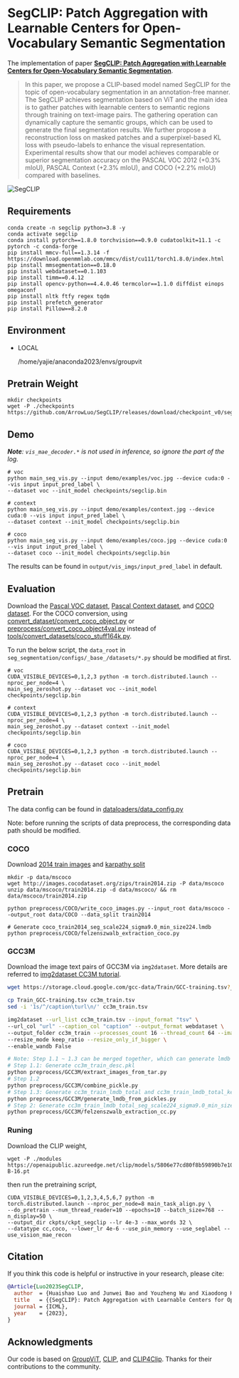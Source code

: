 # SegCLIP: Patch Aggregation with Learnable Centers for Open-Vocabulary Semantic Segmentation

The implementation of paper [**SegCLIP: Patch Aggregation with Learnable Centers for Open-Vocabulary Semantic Segmentation**](https://arxiv.org/abs/2211.14813). 

> In this paper, we propose a CLIP-based model named SegCLIP for the topic of open-vocabulary segmentation in an annotation-free manner. The SegCLIP achieves segmentation based on ViT and the main idea is to gather patches with learnable centers to semantic regions through training on text-image pairs. The gathering operation can dynamically capture the semantic groups, which can be used to generate the final segmentation results. We further propose a reconstruction loss on masked patches and a superpixel-based KL loss with pseudo-labels to enhance the visual representation. Experimental results show that our model achieves comparable or superior segmentation accuracy on the PASCAL VOC 2012 (+0.3% mIoU), PASCAL Context (+2.3% mIoU), and COCO (+2.2% mIoU) compared with baselines.

![SegCLIP](assets/SegCLIP.png)

## Requirements
```shell
conda create -n segclip python=3.8 -y
conda activate segclip
conda install pytorch==1.8.0 torchvision==0.9.0 cudatoolkit=11.1 -c pytorch -c conda-forge
pip install mmcv-full==1.3.14 -f https://download.openmmlab.com/mmcv/dist/cu111/torch1.8.0/index.html
pip install mmsegmentation==0.18.0
pip install webdataset==0.1.103
pip install timm==0.4.12
pip install opencv-python==4.4.0.46 termcolor==1.1.0 diffdist einops omegaconf
pip install nltk ftfy regex tqdm
pip install prefetch_generator
pip install Pillow==8.2.0
```

## Environment
+ LOCAL

  /home/yajie/anaconda2023/envs/groupvit

## Pretrain Weight
```shell
mkdir checkpoints
wget -P ./checkpoints https://github.com/ArrowLuo/SegCLIP/releases/download/checkpoint_v0/segclip.bin
```

## Demo
_**Note**: `vis_mae_decoder.*` is not used in inference, so ignore the part of the log._ 

```shell
# voc
python main_seg_vis.py --input demo/examples/voc.jpg --device cuda:0 --vis input input_pred_label \
--dataset voc --init_model checkpoints/segclip.bin

# context
python main_seg_vis.py --input demo/examples/context.jpg --device cuda:0 --vis input input_pred_label \
--dataset context --init_model checkpoints/segclip.bin

# coco
python main_seg_vis.py --input demo/examples/coco.jpg --device cuda:0 --vis input input_pred_label \
--dataset coco --init_model checkpoints/segclip.bin
```
The results can be found in `output/vis_imgs/input_pred_label` in default.

## Evaluation

Download the [Pascal VOC dataset](https://github.com/open-mmlab/mmsegmentation/blob/master/docs/en/dataset_prepare.md#pascal-voc), [Pascal Context dataset](https://github.com/open-mmlab/mmsegmentation/blob/master/docs/en/dataset_prepare.md#pascal-context), and [COCO dataset](https://github.com/open-mmlab/mmsegmentation/blob/master/docs/en/dataset_prepare.md#coco-stuff-164k). For the COCO conversion, using [convert_dataset/convert_coco_object.py](https://github.com/NVlabs/GroupViT/blob/main/convert_dataset/convert_coco_object.py) or [preprocess/convert_coco_object4val.py](preprocess/COCO/convert_coco_object4val.py) instead of [tools/convert_datasets/coco_stuff164k.py](https://github.com/open-mmlab/mmsegmentation/blob/master/tools/convert_datasets/coco_stuff164k.py).

To run the below script, the `data_root` in `seg_segmentation/configs/_base_/datasets/*.py` should be modified at first.
```shell
# voc
CUDA_VISIBLE_DEVICES=0,1,2,3 python -m torch.distributed.launch --nproc_per_node=4 \
main_seg_zeroshot.py --dataset voc --init_model checkpoints/segclip.bin 

# context
CUDA_VISIBLE_DEVICES=0,1,2,3 python -m torch.distributed.launch --nproc_per_node=4 \
main_seg_zeroshot.py --dataset context --init_model checkpoints/segclip.bin 

# coco
CUDA_VISIBLE_DEVICES=0,1,2,3 python -m torch.distributed.launch --nproc_per_node=4 \
main_seg_zeroshot.py --dataset coco --init_model checkpoints/segclip.bin 
```

## Pretrain

The data config can be found in [dataloaders/data_config.py](./dataloaders/data_config.py)

Note: before running the scripts of data preprocess, the corresponding data path should be modified. 

### COCO
Download [2014 train images](http://images.cocodataset.org/zips/train2014.zip) and [karpathy split](https://cs.stanford.edu/people/karpathy/deepimagesent/caption_datasets.zip)

```commandline
mkdir -p data/mscoco
wget http://images.cocodataset.org/zips/train2014.zip -P data/mscoco
unzip data/mscoco/train2014.zip -d data/mscoco/ && rm data/mscoco/train2014.zip

python preprocess/COCO/write_coco_images.py --input_root data/mscoco --output_root data/COCO --data_split train2014

# Generate coco_train2014_seg_scale224_sigma9.0_min_size224.lmdb
python preprocess/COCO/felzenszwalb_extraction_coco.py
```

### GCC3M
Download the image text pairs of GCC3M via `img2dataset`. More details are referred to [img2dataset CC3M tutorial](https://github.com/rom1504/img2dataset/blob/main/dataset_examples/cc3m.md).
```bash
wget https://storage.cloud.google.com/gcc-data/Train/GCC-training.tsv?_ga=2.191230122.-1896153081.1529438250

cp Train_GCC-training.tsv cc3m_train.tsv
sed -i '1s/^/caption\turl\n/' cc3m_train.tsv

img2dataset --url_list cc3m_train.tsv --input_format "tsv" \
--url_col "url" --caption_col "caption" --output_format webdataset \
--output_folder cc3m_train --processes_count 16 --thread_count 64 --image_size 224 \
--resize_mode keep_ratio --resize_only_if_bigger \
--enable_wandb False

# Note: Step 1.1 ~ 1.3 can be merged together, which can generate lmdb directly along with extracting images from tar files without generating the middle pickles.
# Step 1.1: Generate cc3m_train_desc.pkl
python preprocess/GCC3M/extraxt_images_from_tar.py
# Step 1.2
python preprocess/GCC3M/combine_pickle.py
# Step 1.3: Generate cc3m_train_lmdb_total and cc3m_train_lmdb_total_keys.pkl
python preprocess/GCC3M/generate_lmdb_from_pickles.py
# Step 2: Generate cc3m_train_lmdb_total_seg_scale224_sigma9.0_min_size224.lmdb
python preprocess/GCC3M/felzenszwalb_extraction_cc.py
```

### Runing
Download the CLIP weight,
```shell
wget -P ./modules https://openaipublic.azureedge.net/clip/models/5806e77cd80f8b59890b7e101eabd078d9fb84e6937f9e85e4ecb61988df416f/ViT-B-16.pt
```

then run the pretraining script,
```shell
CUDA_VISIBLE_DEVICES=0,1,2,3,4,5,6,7 python -m torch.distributed.launch --nproc_per_node=8 main_task_align.py \
--do_pretrain --num_thread_reader=10 --epochs=10 --batch_size=768 --n_display=50 \
--output_dir ckpts/ckpt_segclip --lr 4e-3 --max_words 32 \
--datatype cc,coco, --lower_lr 4e-6 --use_pin_memory --use_seglabel --use_vision_mae_recon
```


## Citation
If you think this code is helpful or instructive in your research, please cite:
```bibtex
@Article{Luo2023SegCLIP,
  author  = {Huaishao Luo and Junwei Bao and Youzheng Wu and Xiaodong He and Tianrui Li},
  title   = {{SegCLIP}: Patch Aggregation with Learnable Centers for Open-Vocabulary Semantic Segmentation},
  journal = {ICML},
  year    = {2023},
}
```

## Acknowledgments
Our code is based on [GroupViT](https://github.com/NVlabs/GroupViT), [CLIP](https://github.com/openai/CLIP), 
and [CLIP4Clip](https://github.com/ArrowLuo/CLIP4Clip). Thanks for their contributions to the community.
